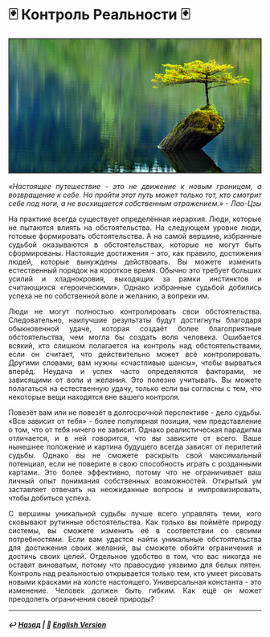 # 🃏 Контроль Реальности 🃏

![Контроль Реальности](https://raw.githubusercontent.com/Rozephyros/rozephyros.github.io/master/%E3%80%8C%20Reality%20Control%20%E3%80%8D.png)

<p align="justify"><i>«Настоящее путешествие - это не движение к новым границам, а возвращение к себе. Но пройти этот путь может только тот, кто смотрит себе под ноги, а не восхищается собственным отражением.» - Лао-Цзы</i></p>

<p align="justify">На практике всегда существует определённая иерархия. Люди, которые не пытаются влиять на обстоятельства. На следующем уровне люди, готовые формировать обстоятельства. А на самой вершине, избранные судьбой оказываются в обстоятельствах, которые не могут быть сформированы. Настоящие достижения - это, как правило, достижения людей, которые вынуждены действовать. Вы можете изменить естественный порядок на короткое время. Обычно это требует больших усилий и хладнокровия, выходящих за рамки инстинктов и считающихся «героическими». Однако избранные судьбой добились успеха не по собственной воле и желанию, а вопреки им.</p>

<p align="justify">Люди не могут полностью контролировать свои обстоятельства. Следовательно, наилучшие результаты будут достигнуты благодаря обыкновенной удаче, которая создаёт более благоприятные обстоятельства, чем могла бы создать воля человека. Ошибается всякий, кто слишком полагается на контроль над обстоятельствами, если он считает, что действительно может всё контролировать. Другими словами, вам нужны «счастливые шансы», чтобы вырваться вперёд. Неудача и успех часто определяются факторами, не зависящими от воли и желания. Это полезно учитывать. Вы можете полагаться на естественную удачу, только если вы согласны с тем, что некоторые вещи находятся вне вашего контроля.</p>

<p align="justify">Повезёт вам или не повезёт в долгосрочной перспективе - дело судьбы. «Все зависит от тебя» - более популярная позиция, чем представление о том, что от тебя ничего не зависит. Однако реалистическая парадигма отличается, и в ней говорится, что вы зависите от всего. Ваше нынешнее положение и картина будущего всегда зависят от перипетий судьбы. Однако вы не сможете раскрыть свой максимальный потенциал, если не поверите в свою способность играть с розданными картами. Это более эффективно, потому что не ограничивает ваш личный опыт понимания собственных возможностей. Открытый ум заставляет отвечать на неожиданные вопросы и импровизировать, чтобы добиться успеха.</p>

<p align="justify">С вершины уникальной судьбы лучше всего управлять теми, кого сковывают рутинные обстоятельства. Как только вы поймёте природу системы, вы сможете изменить её в соответствии со своими потребностями. Если вам удастся найти уникальные обстоятельства для достижения своих желаний, вы сможете обойти ограничения и достичь своих целей. Отдельное удобство в том, что вас никогда не оставят виноватым, потому что правосудие уязвимо для белых пятен. Контроль над реальностью открывается только тем, кто умеет рисовать новыми красками на холсте настоящего. Универсальная константа - это изменение. Человек должен быть гибким. Как ещё он может преодолеть ограничения своей природы?</p>

***

##### ↩️ [Назад](index-2.md) | 🗽 [English Version](reality_control.md) 
